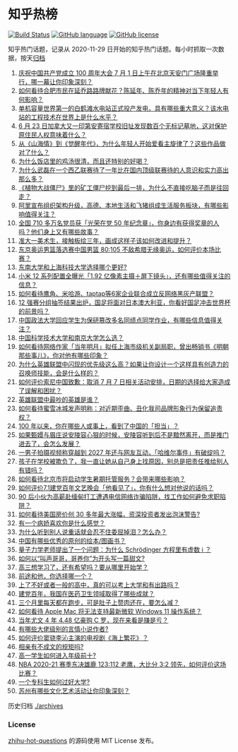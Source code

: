# 知乎热榜
[![Build Status](https://github.com/ToWeLong/zhihu-hot-questions/workflows/CI/badge.svg)](https://github.com/ToWeLong/zhihu-hot-questions/actions)
[![GitHub language](https://img.shields.io/badge/language-golang-orange.svg)](https://golang.org/)
[![GitHub license](https://img.shields.io/github/license/ToWeLong/zhihu-hot-questions)](https://github.com/ToWeLong/zhihu-hot-questions/blob/main/LICENSE)

知乎热门话题，记录从 2020-11-29 日开始的知乎热门话题。每小时抓取一次数据，按天[归档](./archives)

<!-- BEGIN -->

1. [庆祝中国共产党成立 100 周年大会 7 月 1 日上午在北京天安门广场隆重举行，哪一幕让你印象深刻？](https://www.zhihu.com/question/469219832)
1. [如何看待合肥市民在延乔路路牌献花？陈延年、陈乔年的精神对当下年轻人有何影响？](https://www.zhihu.com/question/469128325)
1. [单机容量世界第一的白鹤滩水电站正式投产发电，具有哪些重大意义？该水电站的工程技术在世界上是什么水平？](https://www.zhihu.com/question/468406905)
1. [6 月 23 日加拿大又一印第安寄宿学校旧址发现数百个无标记墓地，这对保护原住民人权意味着什么？](https://www.zhihu.com/question/466975825)
1. [从《山海情》到《觉醒年代》，为什么年轻人开始爱看主旋律了？这些作品做对了什么？](https://www.zhihu.com/question/469250416)
1. [为什么饭店里的鸡汤很清，而且还特别的好喝？](https://www.zhihu.com/question/437783371)
1. [为什么武磊在一个西乙联赛待了一年比在国内顶级联赛待的人意识和实力高出那么多？](https://www.zhihu.com/question/465328241)
1. [《植物大战僵尸》里的矿工僵尸挖到最后一排，为什么不直接吃脑子而是往回走？](https://www.zhihu.com/question/389957504)
1. [阿里宣布组织架构升级，高德、本地生活和飞猪组成生活服务板块，有哪些影响值得关注？](https://www.zhihu.com/question/469485942)
1. [全国 710 多万名党员获「光荣在党 50 年纪念章」，你身边有获得奖章的人吗？他们身上又有哪些故事？](https://www.zhihu.com/question/469220759)
1. [准大一美术生，接触板绘三年，画成这样子该如何改进和提升？](https://www.zhihu.com/question/468285218)
1. [东京奥运男篮落选赛中国男篮 80:105 不敌希腊无缘奥运，如何评价本场比赛？](https://www.zhihu.com/question/469450593)
1. [东南大学和上海科技大学选择哪个更好?](https://www.zhihu.com/question/467273175)
1. [小米 12 系列配置全曝光「1.92 亿像素主摄＋屏下镜头」，还有哪些值得关注的信息？](https://www.zhihu.com/question/468724694)
1. [如何看待鹰角、米哈游、taptap等6家企业联合成立反网络黑灰产联盟？](https://www.zhihu.com/question/469151321)
1. [12 强赛分组抽签结果出炉，国足将面对日本澳大利亚，你看好国足冲击世界杯的前景吗？](https://www.zhihu.com/question/469309297)
1. [中国政法大学回应学生为保研篡改多名同绩点同学作业，有哪些信息值得关注？](https://www.zhihu.com/question/468030220)
1. [中国科学技术大学和南京大学怎么选？](https://www.zhihu.com/question/467774201)
1. [如何看待网络作家「当年明月」拟任上海市级机关副局职，曾出畅销书《明朝那些事儿》，你对他有哪些印象？](https://www.zhihu.com/question/469586087)
1. [为什么英雄联盟中闪现的优先级这么高？如果让你设计一个这样具有创造力的召唤师技能，会是什么样的？](https://www.zhihu.com/question/462353798)
1. [如何评价索尼中国致歉：取消 7 月 7 日相关活动安排，日期的选择给大家造成了误解和困扰？](https://www.zhihu.com/question/469292670)
1. [英雄联盟中最吵的英雄是谁？](https://www.zhihu.com/question/463184822)
1. [如何看待蜜雪冰城发声明称：对近期歪曲、丑化我司品牌形象行为保留追责权？](https://www.zhihu.com/question/469115341)
1. [100 年以来，你在哪些人或事上，看到了中国的「担当」？](https://www.zhihu.com/question/469083054)
1. [如果甄嬛与眉庄说安陵容心狠的时候，安陵容听到后不是黯然离开，而是推门进去了，会怎么发展？](https://www.zhihu.com/question/467899688)
1. [一男子拍摄视频称穿越到 2027 年还与网友互动，「哈维尔事件」有破绽吗？](https://www.zhihu.com/question/466675842)
1. [孩子在学校被欺负了，我一直让她从自己身上找原因，别总是把责任推给别人有错吗？](https://www.zhihu.com/question/467309194)
1. [如何看待北京市将启动学生暑期托管服务？会带来哪些影响？](https://www.zhihu.com/question/469489339)
1. [如何评价7.1建党百年文艺晚会「他看见了」，你有什么想对他说的话吗？](https://www.zhihu.com/question/469413677)
1. [90 后小伙为高薪赴缅甸打工遭遇电信网络诈骗陷阱，找工作如何避免求职陷阱？](https://www.zhihu.com/question/468736941)
1. [如何看待美国房价创 30 多年最大涨幅，资深投资者发出泡沫警告?](https://www.zhihu.com/question/468992825)
1. [有一个病娇喜欢你是什么感觉？](https://www.zhihu.com/question/377349806)
1. [为什么听到别人说重话就会忍不住委屈掉泪？怎么办？](https://www.zhihu.com/question/467737273)
1. [中国有哪些优秀的原创的绘本/图画书？](https://www.zhihu.com/question/54945285)
1. [量子力学老师提出了一个问题：为什么 Schrödinger 方程里有虚数  i ？](https://www.zhihu.com/question/404030934)
1. [如何以“叫声哥哥，哥养你”为开头写一篇甜文?](https://www.zhihu.com/question/466162447)
1. [高三想学习了，还有希望吗？要从哪里开始学？](https://www.zhihu.com/question/468568060)
1. [前途和他，你选择哪一个？](https://www.zhihu.com/question/464912877)
1. [上了不好或者一般的高中，真的可以考上大学和有出路吗？](https://www.zhihu.com/question/467477103)
1. [建党百年，我国在医药卫生领域取得了哪些成就？](https://www.zhihu.com/question/468756547)
1. [三个月里每天都在跑步，可是肚子上赘肉还在，要怎么减？](https://www.zhihu.com/question/30622462)
1. [如何看待 Apple Mac 将无法支持最新微软 Windows 11 操作系统？](https://www.zhihu.com/question/468831434)
1. [当年尤文 4 年 4.48 亿豪购 C 罗，现在来看是赚是亏？](https://www.zhihu.com/question/460546114)
1. [有哪些大佬级别的言情小说作者?](https://www.zhihu.com/question/323889571)
1. [如何评价窦骁李沁主演的电视剧《海上繁花》？](https://www.zhihu.com/question/466748640)
1. [相亲有不成文的规矩吗?](https://www.zhihu.com/question/453068049)
1. [高一学生如何进入年级前十?](https://www.zhihu.com/question/426078063)
1. [NBA 2020-21 赛季东决雄鹿 123:112 老鹰，大比分 3:2 领先，如何评价这场比赛？](https://www.zhihu.com/question/469442531)
1. [一个专科生如何过好大学?](https://www.zhihu.com/question/465577553)
1. [苏州有哪些文化艺术活动让你印象深刻？](https://www.zhihu.com/question/468763984)

<!-- END -->

历史归档 [./archives](./archives)


### License
[zhihu-hot-questions](https://github.com/towelong/zhihu-hot-questions) 的源码使用 MIT License 发布。